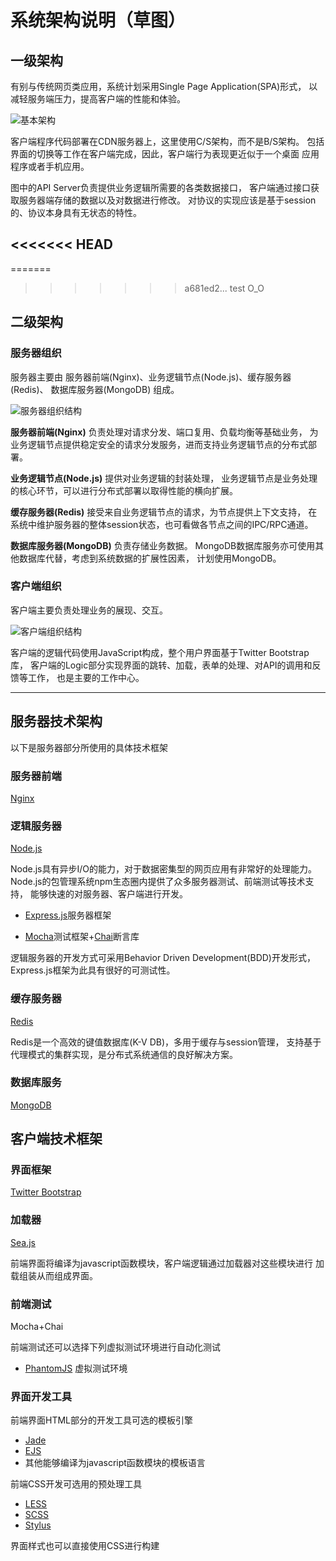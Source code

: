 系统架构说明（草图）
====================

一级架构
--------

有别与传统网页类应用，系统计划采用Single Page Application(SPA)形式，
以减轻服务端压力，提高客户端的性能和体验。

![基本架构](../img/overview-arch.png)

客户端程序代码部署在CDN服务器上，这里使用C/S架构，而不是B/S架构。
包括界面的切换等工作在客户端完成，因此，客户端行为表现更近似于一个桌面
应用程序或者手机应用。

图中的API Server负责提供业务逻辑所需要的各类数据接口，
客户端通过接口获取服务器端存储的数据以及对数据进行修改。
对协议的实现应该是基于session的、协议本身具有无状态的特性。

<<<<<<< HEAD
--------------------
=======
>>>>>>> a681ed2... test O_O

二级架构
--------

### 服务器组织

服务器主要由 服务器前端(Nginx)、业务逻辑节点(Node.js)、缓存服务器(Redis)、
数据库服务器(MongoDB) 组成。

![服务器组织结构](../img/server-arch.png)

**服务器前端(Nginx)** 负责处理对请求分发、端口复用、负载均衡等基础业务，
为业务逻辑节点提供稳定安全的请求分发服务，进而支持业务逻辑节点的分布式部署。

**业务逻辑节点(Node.js)** 提供对业务逻辑的封装处理，
业务逻辑节点是业务处理的核心环节，可以进行分布式部署以取得性能的横向扩展。

**缓存服务器(Redis)** 接受来自业务逻辑节点的请求，为节点提供上下文支持，
在系统中维护服务器的整体session状态，也可看做各节点之间的IPC/RPC通道。

**数据库服务器(MongoDB)** 负责存储业务数据。
MongoDB数据库服务亦可使用其他数据库代替，考虑到系统数据的扩展性因素，
计划使用MongoDB。

### 客户端组织

客户端主要负责处理业务的展现、交互。

![客户端组织结构](../img/client-arch.png)

客户端的逻辑代码使用JavaScript构成，整个用户界面基于Twitter Bootstrap库，
客户端的Logic部分实现界面的跳转、加载，表单的处理、对API的调用和反馈等工作，
也是主要的工作中心。

--------------------

服务器技术架构
--------------

以下是服务器部分所使用的具体技术框架

### 服务器前端

[Nginx](http://nginx.org)

### 逻辑服务器

[Node.js](http://nodejs.org)

Node.js具有异步I/O的能力，对于数据密集型的网页应用有非常好的处理能力。
Node.js的包管理系统npm生态圈内提供了众多服务器测试、前端测试等技术支持，
能够快速的对服务器、客户端进行开发。

* [Express.js](http://expressjs.com)服务器框架

* [Mocha](http://visionmedia.github.io/mocha/)测试框架+[Chai](http://chaijs.com)断言库

逻辑服务器的开发方式可采用Behavior Driven Development(BDD)开发形式，
Express.js框架为此具有很好的可测试性。

### 缓存服务器

[Redis](http://redis.io)

Redis是一个高效的键值数据库(K-V DB)，多用于缓存与session管理，
支持基于代理模式的集群实现，是分布式系统通信的良好解决方案。

### 数据库服务

[MongoDB](http://mongodb.org)

客户端技术框架
--------------

### 界面框架

[Twitter Bootstrap](http://twitter.github.io/bootstrap/)

### 加载器  

[Sea.js](http://seajs.org/)

前端界面将编译为javascript函数模块，客户端逻辑通过加载器对这些模块进行
加载组装从而组成界面。

### 前端测试

Mocha+Chai

前端测试还可以选择下列虚拟测试环境进行自动化测试

* [PhantomJS](http://phantomjs.org/) 虚拟测试环境

### 界面开发工具

前端界面HTML部分的开发工具可选的模板引擎

* [Jade](http://jade-lang.com)
* [EJS](http://embeddedjs.com/)
* 其他能够编译为javascript函数模块的模板语言

前端CSS开发可选用的预处理工具

* [LESS](http://lesscss.net)
* [SCSS](http://sass-lang.com)
* [Stylus](http://learnboost.github.io/stylus/)

界面样式也可以直接使用CSS进行构建

